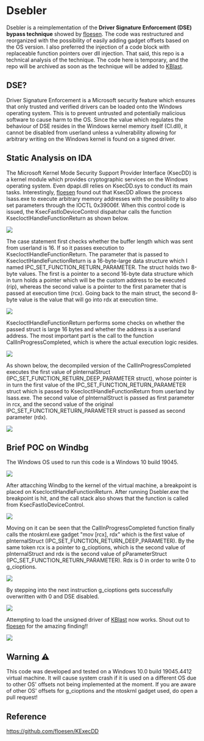 # Dsebler
Dsebler is a reimplementation of the __Driver Signature Enforcement (DSE) bypass technique__ showed by [floesen](https://github.com/floesen/KExecDD). The code was restructured and reorganized with the possibility of easily adding gadget offsets based on the OS version. I also preferred the injection of a code block with replaceable function pointers over dll injection. That said, this repo is a technical analysis of the technique. The code here is temporary, and the repo will be archived as soon as the technique will be added to [KBlast](https://github.com/lem0nSec/KBlast).

## DSE?
Driver Signature Enforcement is a Microsoft security feature which ensures that only trusted and verified drivers can be loaded onto the Windows operating system. This is to prevent untrusted and potentially malicious software to cause harm to the OS. Since the value which regulates the behaviour of DSE resides in the Windows kernel memory itself (CI.dll), it cannot be disabled from userland unless a vulnerability allowing for arbitrary writing on the Windows kernel is found on a signed driver.

## Static Analysis on IDA
The Microsoft Kernel Mode Security Support Provider Interface (KsecDD) is a kernel module which provides cryptographic services on the Windows operating system. Even dpapi.dll relies on KsecDD.sys to conduct its main tasks. Interestingly, [floesen](https://github.com/floesen) found out that KsecDD allows the process lsass.exe to execute arbitrary memory addresses with the possibility to also set parameters through the IOCTL 0x39006f. When this control code is issued, the KsecFastIoDeviceControl dispatchar calls the function KsecIoctlHandleFunctionReturn as shown below.

![](pictures/3.png)


The case statement first checks whether the buffer length which was sent from userland is 16. If so it passes execution to KsecIoctlHandleFunctionReturn.
The parameter that is passed to KsecIoctlHandleFunctionReturn is a 16-byte-large data structure which I named IPC_SET_FUNCTION_RETURN_PARAMETER. The struct holds two 8-byte values. The first is a pointer to a second 16-byte data structure which in turn holds a pointer which will be the custom address to be executed (rip), whereas the second value is a pointer to the first parameter that is passed at execution time (rcx). Going back to the main struct, the second 8-byte value is the value that will go into rdx at execution time.

![](pictures/8.png)


 KsecIoctlHandleFunctionReturn performs some checks on whether the passed struct is large 16 bytes and whether the address is a userland address. The most important part is the call to the function CallInProgressCompleted, which is where the actual execution logic resides.

 ![](pictures/4.png)


 As shown below, the decompiled version of the CallInProgressCompleted executes the first value of pInternalStruct (IPC_SET_FUNCTION_RETURN_DEEP_PARAMETER struct), whose pointer is in turn the first value of the IPC_SET_FUNCTION_RETURN_PARAMETER struct which is passed to KsecIoctlHandleFunctionReturn from userland by lsass.exe. The second value of pInternalStruct is passed as first parameter in rcx, and the second value of the original IPC_SET_FUNCTION_RETURN_PARAMETER struct is passed as second parameter (rdx).


![](pictures/5.png)


## Brief POC on Windbg
The Windows OS used to run this code is a Windows 10 build 19045.

![](pictures/9.png)

After attacching Windbg to the kernel of the virtual machine, a breakpoint is placed on KsecIoctlHandleFunctionReturn. After running Dsebler.exe the breakpoint is hit, and the call stack also shows that the function is called from KsecFastIoDeviceControl.

![](pictures/1.png)


Moving on it can be seen that the CallInProgressCompleted function finally calls the ntoskrnl.exe gadget "mov \[rcx\], rdx" which is the first value of pInternalStruct (IPC_SET_FUNCTION_RETURN_DEEP_PARAMETER). By the same token rcx is a pointer to g_cioptions, which is the second value of pInternalStruct and rdx is the second value of pParameterStruct (IPC_SET_FUNCTION_RETURN_PARAMETER). Rdx is 0 in order to write 0 to g_cioptions.

![](pictures/2.png)


By stepping into the next instruction g_cioptions gets successfully overwritten with 0 and DSE disabled.

![](pictures/6.png)

Attempting to load the unsigned driver of [KBlast](https://github.com/lem0nSec/KBlast) now works. Shout out to [floesen](https://github.com/floesen) for the amazing finding!!

![](pictures/7.png)


## Warning :warning:
This code was developed and tested on a Windows 10.0 build 19045.4412 virtual machine. It will cause system crash if it is used on a different OS due to other OS' offsets not being implemented at the moment. If you are aware of other OS' offsets for g_cioptions and the ntoskrnl gadget used, do open a pull request!


## Reference
https://github.com/floesen/KExecDD

